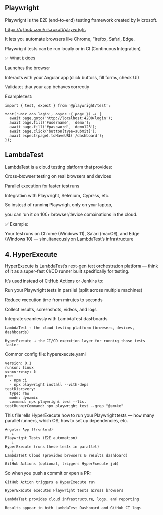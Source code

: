 ## Playwright

Playwright is the E2E (end-to-end) testing framework created by Microsoft.

https://github.com/microsoft/playwright

It lets you automate browsers like Chrome, Firefox, Safari, Edge.

Playwright tests can be run locally or in CI (Continuous Integration).

✅ What it does

Launches the browser

Interacts with your Angular app (click buttons, fill forms, check UI)

Validates that your app behaves correctly

Example test:
```
import { test, expect } from '@playwright/test';

test('user can login', async ({ page }) => {
  await page.goto('http://localhost:4200/login');
  await page.fill('#username', 'demo');
  await page.fill('#password', 'demo123');
  await page.click('button[type=submit]');
  await expect(page).toHaveURL('/dashboard');
});
```

## LambdaTest

LambdaTest is a cloud testing platform that provides:

Cross-browser testing on real browsers and devices

Parallel execution for faster test runs

Integration with Playwright, Selenium, Cypress, etc.

So instead of running Playwright only on your laptop,

you can run it on 100+ browser/device combinations in the cloud.

✅ Example:

Your test runs on Chrome (Windows 11), Safari (macOS), and Edge (Windows 10) — simultaneously on LambdaTest’s infrastructure

## 4. HyperExecute

HyperExecute is LambdaTest’s next-gen test orchestration platform — think of it as a super-fast CI/CD runner built specifically for testing.

It’s used instead of GitHub Actions or Jenkins to:

Run your Playwright tests in parallel (split across multiple machines)

Reduce execution time from minutes to seconds

Collect results, screenshots, videos, and logs

Integrate seamlessly with LambdaTest dashboards

```
LambdaTest → the cloud testing platform (browsers, devices, dashboards)

HyperExecute → the CI/CD execution layer for running those tests faster
```
Common config file: hyperexecute.yaml

```
version: 0.1
runson: linux
concurrency: 3
pre:
  - npm ci
  - npx playwright install --with-deps
testDiscovery:
  type: raw
  mode: dynamic
  command: npx playwright test --list
testRunnerCommand: npx playwright test --grep "@smoke"
```
This file tells HyperExecute how to run your Playwright tests — how many parallel runners, which OS, how to set up dependencies, etc.

```
Angular App (frontend)
   ↓
Playwright Tests (E2E automation)
   ↓
HyperExecute (runs these tests in parallel)
   ↓
LambdaTest Cloud (provides browsers & results dashboard)
   ↓
GitHub Actions (optional, triggers HyperExecute job)
```

So when you push a commit or open a PR:
```
GitHub Action triggers a HyperExecute run

HyperExecute executes Playwright tests across browsers

LambdaTest provides cloud infrastructure, logs, and reporting

Results appear in both LambdaTest Dashboard and GitHub CI logs
```
